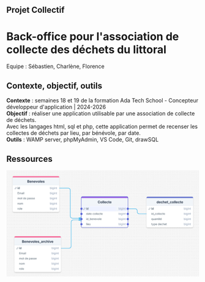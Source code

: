 ## Projet Collectif 
# Back-office pour l'association de collecte des déchets du littoral

Equipe : Sébastien, Charlène, Florence

## Contexte, objectif, outils
**Contexte** : semaines 18 et 19 de la formation Ada Tech School - Concepteur développeur d'application | 2024-2026  
**Objectif** : réaliser une application utilisable par une association de collecte de déchets.   
Avec les langages html, sql et php, cette application permet de recenser les collectes de déchets par lieu, par bénévole, par date.  
**Outils** : WAMP server, phpMyAdmin, VS Code, Git, drawSQL

## Ressources

![Schéma des bases de données](/schema_bdd.png "Schéma des bases de données")  






